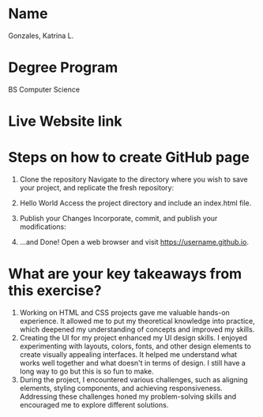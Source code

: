 # Name
Gonzales, Katrina L.
# Degree Program
BS Computer Science
# Live Website link
# Steps on how to create GitHub page
1. Clone the repository
Navigate to the directory where you wish to save your project, and replicate the fresh repository:

2. Hello World
Access the project directory and include an index.html file.

3. Publish your Changes
Incorporate, commit, and publish your modifications:

4. …and Done!
Open a web browser and visit https://username.github.io.
# What are your key takeaways from this exercise?
1. Working on HTML and CSS projects gave me valuable hands-on experience. It allowed me to put my theoretical knowledge into practice, which deepened my understanding of concepts and improved my skills.
2. Creating the UI for my project enhanced my UI design skills. I enjoyed experimenting with layouts, colors, fonts, and other design elements to create visually appealing interfaces. It helped me understand what works well together and what doesn't in terms of design. I still have a long way to go but this is so fun to make.
3. During the project, I encountered various challenges, such as aligning elements, styling components, and achieving responsiveness. Addressing these challenges honed my problem-solving skills and encouraged me to explore different solutions.

